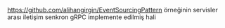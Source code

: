 https://github.com/alihangirgin/EventSourcingPattern örneğinin servisler arası iletişim senkron gRPC implemente edilmiş hali
